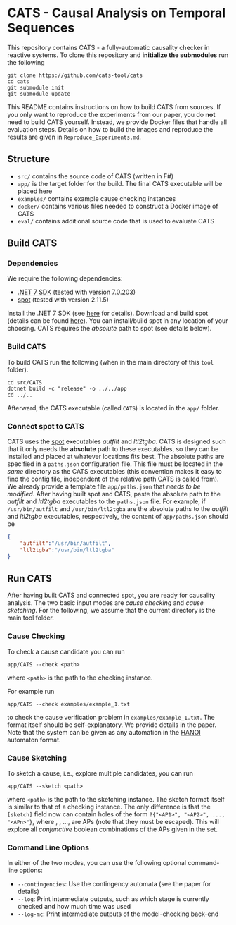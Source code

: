 # CATS - Causal Analysis on Temporal Sequences

This repository contains CATS - a fully-automatic causality checker in reactive systems.
To clone this repository and **initialize the submodules** run the following

```shell
git clone https://github.com/cats-tool/cats
cd cats
git submodule init
git submodule update
```

This README contains instructions on how to build CATS from sources. 
If you only want to reproduce the experiments from our paper, you do **not** need to build CATS yourself.
Instead, we provide Docker files that handle all evaluation steps.
Details on how to build the images and reproduce the results are given in `Reproduce_Experiments.md`.

## Structure 

- `src/` contains the source code of CATS (written in F#)
- `app/` is the target folder for the build. The final CATS executable will be placed here
- `examples/` contains example cause checking instances
- `docker/` contains various files needed to construct a Docker image of CATS 
- `eval/` contains additional source code that is used to evaluate CATS


## Build CATS

### Dependencies

We require the following dependencies:

- [.NET 7 SDK](https://dotnet.microsoft.com/en-us/download) (tested with version 7.0.203)
- [spot](https://spot.lrde.epita.fr/) (tested with version 2.11.5)

Install the .NET 7 SDK (see [here](https://dotnet.microsoft.com/en-us/download) for details).
Download and build spot (details can be found [here](https://spot.lrde.epita.fr/)). 
You can install/build spot in any location of your choosing. 
CATS requires the *absolute* path to spot (see details below).


### Build CATS

To build CATS run the following (when in the main directory of this `tool` folder).

```shell
cd src/CATS
dotnet build -c "release" -o ../../app
cd ../..
```

Afterward, the CATS executable (called `CATS`) is located in the `app/` folder.


### Connect spot to CATS

CATS uses the [spot](https://spot.lrde.epita.fr/) executables *autfilt* and *ltl2tgba*.
CATS is designed such that it only needs the **absolute** path to these executables, so they can be installed and placed at whatever locations fits best.
The absolute paths are specified in a `paths.json` configuration file. 
This file must be located in the *same* directory as the CATS executables (this convention makes it easy to find the config file, independent of the relative path CATS is called from). 
We already provide a template file `app/paths.json` that *needs to be modified*. 
After having built spot and CATS, paste the absolute path to the *autfilt* and *ltl2tgba* executables to the `paths.json` file. 
For example, if `/usr/bin/autfilt` and `/usr/bin/ltl2tgba` are the absolute paths to the *autfilt* and *ltl2tgba* executables, respectively, the content of `app/paths.json` should be

```json
{
    "autfilt":"/usr/bin/autfilt",
    "ltl2tgba":"/usr/bin/ltl2tgba"
}
```

## Run CATS

After having built CATS and connected spot, you are ready for causality analysis. 
The two basic input modes are *cause checking* and *cause sketching*.
For the following, we assume that the current directory is the main tool folder. 

### Cause Checking

To check a cause candidate you can run 

```shell
app/CATS --check <path>
```
where `<path>` is the path to the checking instance.

For example run
```shell
app/CATS --check examples/example_1.txt
```
to check the cause verification problem in `examples/example_1.txt`. 
The format itself should be self-explanatory. 
We provide details in the paper.
Note that the system can be given as any automation in the [HANOI](http://adl.github.io/hoaf/) automaton format. 

### Cause Sketching

To sketch a cause, i.e., explore multiple candidates, you can run 

```shell
app/CATS --sketch <path>
```

where `<path>` is the path to the sketching instance.
The sketch format itself is similar to that of a checking instance. 
The only difference is that the `[sketch]` field now can contain holes of the form `?{"<AP1>", "<AP2>", ..., "<APn>"}`, where <AP1>, <AP2>, ..., <APn> are APs (note that they must be escaped).
This will explore all *conjunctive* boolean combinations of the APs given in the set.

### Command Line Options

In either of the two modes, you can use the following optional command-line options:

- `--contingencies`: Use the contingency automata (see the paper for details)
- `--log`: Print intermediate outputs, such as which stage is currently checked and how much time was used
- `--log-mc`: Print intermediate outputs of the model-checking back-end
